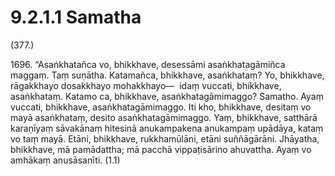

# 9.2.1.1 Samatha





(377.)

1696\. “Asaṅkhatañca vo, bhikkhave, desessāmi asaṅkhatagāmiñca maggaṃ. Taṃ suṇātha. Katamañca, bhikkhave, asaṅkhataṃ? Yo, bhikkhave, rāgakkhayo dosakkhayo mohakkhayo—  idaṃ vuccati, bhikkhave, asaṅkhataṃ. Katamo ca, bhikkhave, asaṅkhatagāmimaggo? Samatho. Ayaṃ vuccati, bhikkhave, asaṅkhatagāmimaggo. Iti kho, bhikkhave, desitaṃ vo mayā asaṅkhataṃ, desito asaṅkhatagāmimaggo. Yaṃ, bhikkhave, satthārā karaṇīyaṃ sāvakānaṃ hitesinā anukampakena anukampaṃ upādāya, kataṃ vo taṃ mayā. Etāni, bhikkhave, rukkhamūlāni, etāni suññāgārāni. Jhāyatha, bhikkhave, mā pamādattha; mā pacchā vippaṭisārino ahuvattha. Ayaṃ vo amhākaṃ anusāsanīti. (1.1)



